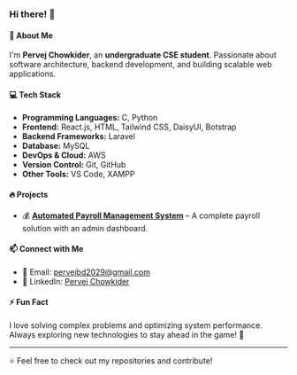 ### Hi there! 👋

#### 🚀 About Me
I'm **Pervej Chowkider**, an **undergraduate CSE student**. Passionate about software architecture, backend development, and building scalable web applications.

#### 💻 Tech Stack
- **Programming Languages:** C, Python
- **Frontend:** React.js, HTML, Tailwind CSS, DaisyUI, Botstrap
- **Backend Frameworks:** Laravel
- **Database:** MySQL
- **DevOps & Cloud:** AWS
- **Version Control:** Git, GitHub
- **Other Tools:** VS Code, XAMPP

#### 🔥 Projects
- 💰 [**Automated Payroll Management System**](https://github.com/CM-Pervej/Automated-Payroll-Management-System) – A complete payroll solution with an admin dashboard.

#### 📫 Connect with Me
- 📧 Email: [pervejbd2029@gmail.com](mailto:pervejbd2029@gmail.com)
- 💼 LinkedIn: [Pervej Chowkider](https://www.linkedin.com/in/cmpervej/)

#### ⚡ Fun Fact
I love solving complex problems and optimizing system performance. Always exploring new technologies to stay ahead in the game! 🚀

---
⭐️ Feel free to check out my repositories and contribute!

